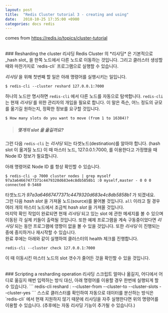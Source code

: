```yaml
---
layout: post
title:  "Redis Cluster tutorial 3 - creating and using"
date:   2018-10-25 17:35:00 +0900
categories: docs redis
---
```


comes from <https://redis.io/topics/cluster-tutorial>

<br/>
### Resharding the cluster 리샤딩
Redis Cluster 의 *리샤딩* 은 기본적으로 _hash slot_ 을 한쪽 노드에서 다른 노드로 이동하는 것입니다. 그리고 클러스터 생성할 때와 마찬가지로 `redis-cli` 프로그램으로 실행할 수 있습니다.

*리샤딩* 을 위해 첫번째 할 일은 아래 명령어를 실행시키는 일입니다.
```
$ redis-cli --cluster reshard 127.0.0.1:7000
```
하나의 노드만 명시하면 `redis-cli` 에서 다른 노드를 자동으로 탐색합니다.
`redis-cli` 는 현재 *리샤딩* 를 위한 관리자의 개입을 필요로 합니다. 이 말은 즉슨, 어느 정도의 규모를 옮기길 원하는지, 정확한 정보를 요구할 것입니다.

```
$ How many slots do you want to move (from 1 to 16384)?
```
> ##### 몇개의 slot 을 옮길까요?

그런 다음 `redis-cli` 는 *리샤딩* 되는 타겟노드(destination)를 알아야 합니다. (hash slot 이 옮겨질 노드) 이 때 마스터 노드, 127.0.0.1:7000, 를 이용한다고 가정했을 때 Node ID 정보가 필요합니다.

아래 명령어로 Node ID 를 항상 확인할 수 있습니다.
```
$ redis-cli -p 7000 cluster nodes | grep myself
97a3a64667477371c4479320d683e4c8db5858b1 :0 myself,master - 0 0 0 connected 0-5460
```
타겟노드가 _97a3a64667477371c4479320d683e4c8db5858b1_ 가 되겠네요.  
그런 다음 _hash slot_ 을 가져올 노드(source)를 물어볼 것입니다. `all` 이라고 칠 경우 여러 개의 마스터 노드에서 조금씩 _hash slot_ 을 가져올 것입니다.  
마지막 확인 작업이 완료되면 현재 *리샤딩* 되고 있는 slot 에 관한 메세지를 볼 수 있으며 이동된 각 실제 키들이 출력될 것입니다.
또한 예제 프로그램을 계속 구동중이었다면 *리샤딩* 되는 동안 프로그램에 영향이 없을 볼 수 있을 것입니다. 또한 *리샤딩* 이 진행되는 중에 중지하거나 재시작할 수 있습니다.  
완료 후에는 아래와 같이 실행하여 클러스터의 health 체크를 진행합니다.

```
redis-cli --cluster check 127.0.0.1:7000
```
이 때 이동시킨 마스터 노드의 slot 갯수가 줄어든 것을 확인할 수 있을 것입니다.

<br/>
### Scripting a resharding operation 리샤딩 스크립트
얼마나 옮길지, 어디에서 어디로 옮길지 매번 입력하는 방식 대신, 아래 명령어를 이용할 경우 한번에 실행되게 할 수 있습니다.
```
redis-cli reshard <host>:<port> --cluster-from <node-id> --cluster-to <node-id> --cluster-slots <number of slots> --cluster-yes
```
스스로 클러스터를 확인하여 자동으로 데이터를 분산하는 방식은 `redis-cli` 에서 현재 지원하지 않기 때문에 리샤딩을 자주 실행한다면 위의 명령어를 이용할 수 있습니다. (추후에는 자동 리샤딩 기능이 추가될 수 있습니다.)
